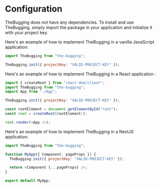 # Configuration

TheBugging does not have any dependencies. To install and use TheBugging, simply import the package in your application and initialize it with your project key.

Here's an example of how to implement TheBugging in a vanilla JavaScript application:

```js
import TheBugging from "the-bugging";

TheBugging.init({ projectKey: "VALID-PROJECT-KEY" });
```

Here's an example of how to implement TheBugging in a React application :

```js
import { createRoot } from "react-dom/client";
import TheBugging from "the-bugging";
import App from "./App";

TheBugging.init({ projectKey: "VALID-PROJECT-KEY" });

const rootElement = document.getElementById("root");
const root = createRoot(rootElement!);

root.render(<App />);
```

Here's an example of how to implement TheBugging in a NextJS application:

```js
import TheBugging from "the-bugging";

function MyApp({ Component, pageProps }) {
  TheBugging.init({ projectKey: "VALID-PROJECT-KEY" });

  return <Component {...pageProps} />;
}

export default MyApp;
```
